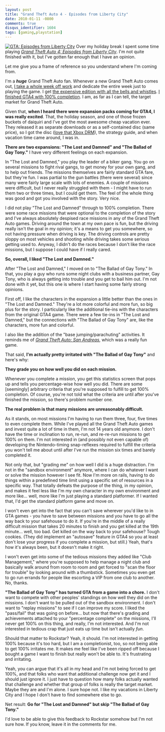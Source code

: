 ```yaml
---
layout: post
title: "Grand Theft Auto 4 - Episodes from Liberty City"
date: 2010-01-11 -0800
comments: true
disqus_identifier: 1604
tags: [gaming,playstation]
---
```

[![GTA: Episodes from Liberty
City](http://ecx.images-amazon.com/images/I/61JvN6p5JsL._SL500_AA200_.jpg "GTA: Episodes from Liberty City")](http://www.amazon.com/gp/product/B002DC8GMM?ie=UTF8&tag=mhsvortex&linkCode=as2&camp=1789&creative=390957&creativeASIN=B002DC8GMM)
Over my holiday break I spent some time playing [*Grand Theft Auto 4:
Episodes from Liberty
City*](http://www.amazon.com/gp/product/B002DC8GMM?ie=UTF8&tag=mhsvortex&linkCode=as2&camp=1789&creative=390957&creativeASIN=B002DC8GMM).
I'm not quite finished with it, but I've gotten far enough that I have
an opinion.

Let me give you a frame of reference so you understand where I'm coming
from.

I'm a ***huge*** Grand Theft Auto fan. Whenever a new Grand Theft Auto
comes out, [I take a whole week off
work](/archive/2008/05/12/a-week-in-liberty-city.aspx) and dedicate the
entire week just to playing the game. I get [the expensive edition with
all the bells and
whistles](/archive/2007/06/19/preordered-grand-theft-auto-iv-special-edition.aspx).
[I finished GTA4 with 100%
completion](/archive/2008/08/27/gta4-100.aspx). I am, as far as I can
tell, the target market for Grand Theft Auto.

Given that, **when I heard there were expansion packs coming for GTA4, I
was really excited**. That, the holiday season, and one of those frozen
buckets of daiquiri and I've got the most awesome cheap vacation ever.
They released it as separate downloads or as a self-contained disc (same
price), so I got the disc ([love that Xbox
DRM](/archive/2008/01/28/status-on-xbox-live-drm-and-dashboard-problems.aspx)),
the strategy guide, and when vacation time came around, I was in.

**There are two expansions: "The Lost and Damned" and "The Ballad of Gay
Tony."** I have very different feelings on each expansion.

In "The Lost and Damned," you play the leader of a biker gang. You go on
several missions to fight rival gangs, to get money for your own gang,
and to help out friends. The missions themselves are fairly standard GTA
fare, but they're fun. I was partial to the gun battles (there were
several) since many were fairly large scale with lots of enemies. A
couple of missions were difficult, but I never really struggled with
them - I might have to run them two or three times, but I could get
them. The feel of the whole thing was good and got you involved with the
story. Very nice.

I did not play "The Lost and Damned" through to 100% completion. There
were some race missions that were optional to the completion of the
story and I've always absolutely despised race missions in any of the
Grand Theft Auto games. Driving around the town at my own pace is fun,
but the driving really isn't the goal in my opinion; it's a means to get
you somewhere, so not having pressure when driving is key. The driving
controls are pretty sloppy on most vehicles and shooting while driving
takes some serious getting used to. Anyway, I didn't do the races
because I don't like the race missions, but I suppose I could have if I
really cared.

**So, overall, I liked "The Lost and Damned."**

After "The Lost and Damned," I moved on to "The Ballad of Gay Tony." In
that, you play a guy who runs some night clubs with a business partner,
Gay Tony, who is always getting into trouble and you get to bail him
out. I'm not done with it yet, but this one is where I start having some
fairly strong opinions.

First off, I like the characters in the expansion a little better than
the ones in "The Lost and Damned." They're a lot more colorful and more
fun, so big plus for the story. I particularly like the additional
tie-ins with the characters from the original GTA4 game. There were a
few tie-ins in "The Lost and Damned," but the connections with "The
Ballad of Gay Tony" are, like the characters, more fun and colorful.

I also like the addition of the "base jumping/parachuting" activities.
It reminds me of [*Grand Theft Auto: San
Andreas*](http://www.amazon.com/gp/product/B000EHQDA0?ie=UTF8&tag=mhsvortex&linkCode=as2&camp=1789&creative=390957&creativeASIN=B000EHQDA0),
which was a really fun game.

That said, **I'm actually pretty irritated with "The Ballad of Gay
Tony"** and here's why:

**They grade you on how well you did on each mission.**

Whenever you complete a mission, you get this statistics screen that
pops up and tells you percentage-wise how well you did. There are some
[seemingly] arbitrary criteria that you're supposed to fulfill to get
100% completion. Of course, you're not told what the criteria are until
after you've finished the mission, so there's problem number one.

**The real problem is that many missions are unreasonably difficult.**

As it stands, on most missions I'm having to run them three, four, five
times to even complete them. While I've played all the Grand Theft Auto
games and invest quite a lot of time in them, I'm not 14 years old
anymore. I don't have the time or inclination to run, re-run, and
re-re-run missions to get 100% on them. I'm not interested in (and
possibly not even capable of) developing the Nintendo-timing
snap-reflexes required to fulfill the criteria you won't tell me about
until after I've run the mission six times and barely completed it.

Not only that, but "grading me" on how well I did is a huge distraction.
I'm not in the "sandbox environment" anymore, where I can do whatever I
want or solve the mission however I see fit. Now I'm more on rails,
having to do things within a predefined time limit using a specific set
of resources in a specific way. That totally defeats the purpose of the
thing, in my opinion, and makes it feel less like I'm my own character
in my own environment and more like... well, more like I'm just playing
a standard platformer. If I wanted that, I'd get the standard platform
game and move on.

I won't even get into the fact that you can't save wherever you'd like
to in GTA games - you have to save between missions and you have to go
all the way back to your safehouse to do it. If you're in the middle of
a really difficult mission that takes 20 minutes to finish and you get
killed at the 19th minute... well, too bad. Get killed on the way back
to your safehouse? Tough cookies. (They did implement an "autosave"
feature in GTA4 so you at least don't lose your progress if you complete
a mission, but still.) Yeah, that's how it's always been, but it doesn't
make it right.

I won't even get into some of the tedious missions they added like "Club
Management," where you're supposed to help manage a night club and
basically walk around from room to room and get forced to "scan the
floor for trouble" by looking around with a thumbstick. Sometimes you
even get to go run errands for people like escorting a VIP from one club
to another. No, thanks.

**"The Ballad of Gay Tony" has turned GTA from a game into a chore.** I
don't want to compete with other peoples' standings on how well they did
on the missions. I don't want to be pulled out of the sandbox
environment. I don't want to "replay missions" to see if I can improve
my score. I liked the "pass/fail" that was going on before... but now
that there's grading and achievements attached to your "percentage
complete" on the missions, I'll never get 100% on this thing, and
really, I'm not interested. And I'm not interested in tedious crap that
just eats up time but isn't actually *fun*.

Should that matter to Rockstar? Yeah, it should. I'm not interested in
getting 100% because it's too hard, but I am a completionist, too, so
not being able to get 100% irritates me. It makes me feel like I've been
ripped off because I bought a game I want to finish but really won't be
able to. It's frustrating and irritating.

Yeah, you can argue that it's all in my head and I'm not being forced to
get 100%, and that folks who want that additional challenge now get it
and I should just ignore it. I just have to question how many folks
actually wanted that challenge and whether that group of folks is really
the target market. Maybe they are and I'm alone. I sure hope not. I like
my vacations in Liberty City and I hope I don't have to find somewhere
else to go.

Net result: **Go for "The Lost and Damned" but skip "The Ballad of Gay
Tony."**

I'd love to be able to give this feedback to Rockstar somehow but I'm
not sure how. If you know, leave it in the comments for me.

